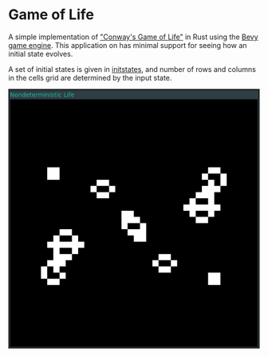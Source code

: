 # Game of Life

A simple implementation of ["Conway's Game of Life"] in Rust using the
[Bevy game engine]. This application on has minimal support for seeing how an
initial state evolves.

A set of initial states is given in [initstates](initstates), and number of
rows and columns in the cells grid are determined by the input state.

["Conway's Game of Life"]: https://en.wikipedia.org/wiki/Conway%27s_Game_of_Life
[Bevy game engine]: https://bevyengine.org

![](demos/achim144.gif)
